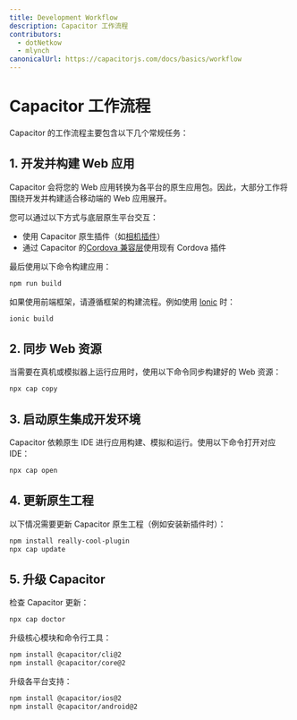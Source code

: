 ```yaml
---
title: Development Workflow
description: Capacitor 工作流程
contributors:
  - dotNetkow
  - mlynch
canonicalUrl: https://capacitorjs.com/docs/basics/workflow
---
```


# Capacitor 工作流程

Capacitor 的工作流程主要包含以下几个常规任务：

## 1. 开发并构建 Web 应用

Capacitor 会将您的 Web 应用转换为各平台的原生应用包。因此，大部分工作将围绕开发并构建适合移动端的 Web 应用展开。

您可以通过以下方式与底层原生平台交互：
- 使用 Capacitor 原生插件（如[相机插件](/apis/camera.md)）
- 通过 Capacitor 的[Cordova 兼容层](/cordova/index.md)使用现有 Cordova 插件

最后使用以下命令构建应用：
```bash
npm run build
```

如果使用前端框架，请遵循框架的构建流程。例如使用 [Ionic](https://ionicframework.com/) 时：
```bash
ionic build
```

## 2. 同步 Web 资源

当需要在真机或模拟器上运行应用时，使用以下命令同步构建好的 Web 资源：
```bash
npx cap copy
```

## 3. 启动原生集成开发环境

Capacitor 依赖原生 IDE 进行应用构建、模拟和运行。使用以下命令打开对应 IDE：
```bash
npx cap open
```

## 4. 更新原生工程

以下情况需要更新 Capacitor 原生工程（例如安装新插件时）：
```bash
npm install really-cool-plugin
npx cap update
```

## 5. 升级 Capacitor

检查 Capacitor 更新：
```bash
npx cap doctor
```

升级核心模块和命令行工具：
```bash
npm install @capacitor/cli@2
npm install @capacitor/core@2
```

升级各平台支持：
```bash
npm install @capacitor/ios@2
npm install @capacitor/android@2
```